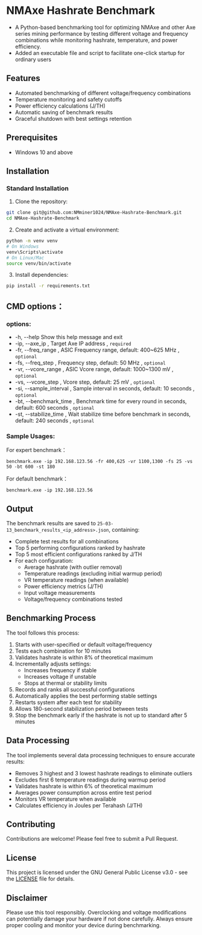 # NMAxe Hashrate Benchmark

- A Python-based benchmarking tool for optimizing NMAxe and other Axe series mining performance by testing different voltage and frequency combinations while monitoring hashrate, temperature, and power efficiency.
- Added an executable file and script to facilitate one-click startup for ordinary users

## Features

- Automated benchmarking of different voltage/frequency combinations
- Temperature monitoring and safety cutoffs
- Power efficiency calculations (J/TH)
- Automatic saving of benchmark results
- Graceful shutdown with best settings retention

## Prerequisites

- Windows 10 and above

## Installation

### Standard Installation

1. Clone the repository:
```bash
git clone git@github.com:NMminer1024/NMAxe-Hashrate-Benchmark.git
cd NMAxe-Hashrate-Benchmark
```

2. Create and activate a virtual environment:
```bash
python -m venv venv
# On Windows
venv\Scripts\activate
# On Linux/Mac
source venv/bin/activate
```

3. Install dependencies:
```bash
pip install -r requirements.txt
```

## CMD options：

### options:
  *  -h, --help               Show this help message and exit
  *  -ip, --axe_ip ,          Target Axe IP address , `required`
  *  -fr, --freq_range ,      ASIC Frequency range, default: 400~625 MHz , `optional`
  *  -fs, --freq_step ,       Frequency step, default: 50 MHz , `optional`
  *  -vr, --vcore_range ,     ASIC Vcore range, default: 1000~1300 mV , `optional`
  *  -vs, --vcore_step ,      Vcore step, default: 25 mV , `optional`
  *  -si, --sample_interval , Sample interval in seconds, default: 10 seconds , `optional`
  *  -bt, --benchmark_time ,  Benchmark time for every round in seconds, default: 600 seconds , `optional`
  *  -st, --stabilize_time ,  Wait stabilize time before benchmark in seconds, default: 240 seconds , `optional`
### Sample Usages:
For expert benchmark：
```
benchmark.exe -ip 192.168.123.56 -fr 400,625 -vr 1100,1300 -fs 25 -vs 50 -bt 600 -st 180
```
For default benchmark：
```
benchmark.exe -ip 192.168.123.56 
```

## Output

The benchmark results are saved to `25-03-13_benchmark_results_<ip_address>.json`, containing:
- Complete test results for all combinations
- Top 5 performing configurations ranked by hashrate
- Top 5 most efficient configurations ranked by J/TH
- For each configuration:
  - Average hashrate (with outlier removal)
  - Temperature readings (excluding initial warmup period)
  - VR temperature readings (when available)
  - Power efficiency metrics (J/TH)
  - Input voltage measurements
  - Voltage/frequency combinations tested


## Benchmarking Process

The tool follows this process:
1. Starts with user-specified or default voltage/frequency
2. Tests each combination for 10 minutes
3. Validates hashrate is within 8% of theoretical maximum
4. Incrementally adjusts settings:
   - Increases frequency if stable
   - Increases voltage if unstable
   - Stops at thermal or stability limits
5. Records and ranks all successful configurations
6. Automatically applies the best performing stable settings
7. Restarts system after each test for stability
8. Allows 180-second stabilization period between tests
9. Stop the benchmark early if the hashrate is not up to standard after 5 minutes

## Data Processing

The tool implements several data processing techniques to ensure accurate results:
- Removes 3 highest and 3 lowest hashrate readings to eliminate outliers
- Excludes first 6 temperature readings during warmup period
- Validates hashrate is within 6% of theoretical maximum
- Averages power consumption across entire test period
- Monitors VR temperature when available
- Calculates efficiency in Joules per Terahash (J/TH)

## Contributing

Contributions are welcome! Please feel free to submit a Pull Request.

## License

This project is licensed under the GNU General Public License v3.0 - see the [LICENSE](LICENSE) file for details.

## Disclaimer

Please use this tool responsibly. Overclocking and voltage modifications can potentially damage your hardware if not done carefully. Always ensure proper cooling and monitor your device during benchmarking.